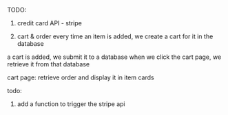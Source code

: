 TODO:

1. credit card API - stripe

2. cart & order
   every time an item is added, we create a cart for it in the database

a cart is added, we submit it to a database
when we click the cart page, we retrieve it from that database

cart page:
retrieve order and display it in item cards

todo:

1. add a function to trigger the stripe api
